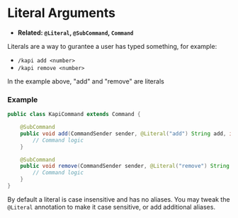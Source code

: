 # Literal Arguments

- **Related: `@Literal`, `@SubCommand`, `Command`**

Literals are a way to gurantee a user has typed something, for example:

- `/kapi add <number>`
- `/kapi remove <number>`

In the example above, "add" and "remove" are literals

### Example

```java
public class KapiCommand extends Command {

    @SubCommand
    public void add(CommandSender sender, @Literal("add") String add, int number) {
        // Command logic
    }

    @SubCommand
    public void remove(CommandSender sender, @Literal("remove") String add, int number) {
        // Command logic
    }
}
```

By default a literal is case insensitive and has no aliases.
You may tweak the `@Literal` annotation to make it case sensitive,
or add additional aliases.

